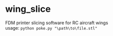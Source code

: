 # wing_slice
FDM printer slicing software for RC aircraft wings<br>
usage: 
`python poke.py "\path\to\file.stl"`